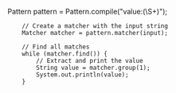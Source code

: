 Pattern pattern = Pattern.compile("value:(\\S+)");

        // Create a matcher with the input string
        Matcher matcher = pattern.matcher(input);

        // Find all matches
        while (matcher.find()) {
            // Extract and print the value
            String value = matcher.group(1);
            System.out.println(value);
        }
